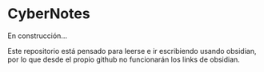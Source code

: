 # CyberNotes

En construcción...

Este repositorio está pensado para leerse e ir escribiendo usando obsidian, por lo que desde el propio github no funcionarán los links de obsidian.

